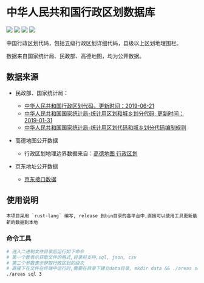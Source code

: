 中华人民共和国行政区划数据库
===

[![](https://img.shields.io/github/issues/shaipe/china-areas.svg)](https://github.com/shaipe/china-areas/issues) [![](https://img.shields.io/github/forks/shaipe/china-areas.svg)](https://github.com/shaipe/china-areas/network) [![](https://img.shields.io/github/stars/shaipe/china-areas.svg)](https://github.com/shaipe/china-areas/stargazers) [![](https://img.shields.io/github/release/shaipe/china-areas.svg)](https://github.com/shaipe/china-areas/releases)

中国行政区划代码，包括五级行政区划详细代码，县级以上区划地理围栏。

数据来自国家统计局、民政部、高德地图，均为公开数据。

## 数据来源

*   民政部、国家统计局：
    * [中华人民共和国行政区划代码，更新时间：2019-06-21](http://www.mca.gov.cn/article/sj/xzqh/2019) 
    * [中华人民共和国国家统计局-统计用区划和城乡划分代码, 更新时间：2019-01-31](http://www.stats.gov.cn/tjsj/tjbz/tjyqhdmhcxhfdm/)
    * [中华人民共和国国家统计局-统计用区划代码和城乡划分代码编制规则](http://www.stats.gov.cn/tjsj/tjbz/200911/t20091125_8667.html)

* 高德地图公开数据
    * 行政区划地理边界数据来自：[高德地图 行政区划](http://lbs.amap.com/api/webservice/guide/api/district)

* 京东地址公开数据
    * [京东接口数据](https://d.jd.com/area/get?fid=0)

## 使用说明

    本项目采用 `rust-lang` 编写, release 到bin目录的各平台中,直接可以使用工具更新最新的数据到本地

### 命令工具

```bash
# 进入二进制文件目录后运行如下命令
# 第一个数表示获取文件的格式,目录前支持,sql, json, csv
# 第二个参数表示获取行政区划的级次
# 直接下在文件在终端中运行时,需要在目录下建立data目录, mkdir data && ./areas sql 3
./areas sql 3
```